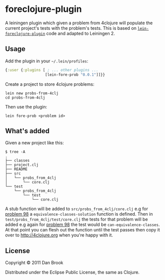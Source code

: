 # foreclojure-plugin

A leiningen plugin which given a problem from 4clojure will populate the
current project's tests with the problem's tests. This is based on
[`lein-foreclojure-plugin`][lfp] code and adapted to Leiningen 2.

[lfp]: https://github.com/broquaint/lein-foreclojure-plugin

## Usage

Add the plugin in your `~/.lein/profiles`:

```clj
{:user {:plugins [ ; ... other plugins ...
                  [lein-fore-prob "0.0.1"]]}}
```

Create a project to store 4clojure problems:

```
lein new probs-from-4clj
cd probs-from-4clj
```

Then use the plugin:

```
lein fore-prob <problem id>
```

## What's added

Given a new project like this:

    $ tree -A
	.
    ├── classes
    ├── project.clj
    ├── README
    ├── src
    │   └── probs_from_4clj
    │       └── core.clj
    └── test
        └── probs_from_4clj
            └── test
                └── core.clj

A stub function will be added to `src/probs_from_4clj/core.clj` e.g for
[problem 98][98] a `equivalence-classes-solution` function is defined. Then in
`test/probs_from_4clj/test/core.clj` the tests for that problem will be added
e.g again for [problem 98][98] the test would be `can-equivalence-classes`. At
that point you can flesh out the function until the test passes then copy
it over to http://4clojure.org when you're happy with it.

[98]: http://www.4clojure.com/problem/98 "98. Equivalence Classes"

## License

Copyright © 2011 Dan Brook

Distributed under the Eclipse Public License, the same as Clojure.
